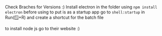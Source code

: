Check Braches for Versions :)
Install electron in the folder using ```npm install electron``` before using
to put is as a startup app go to ```shell:startup``` in Run(🪟+R) and create a shortcut for the batch file

to install node js go to their website :)
